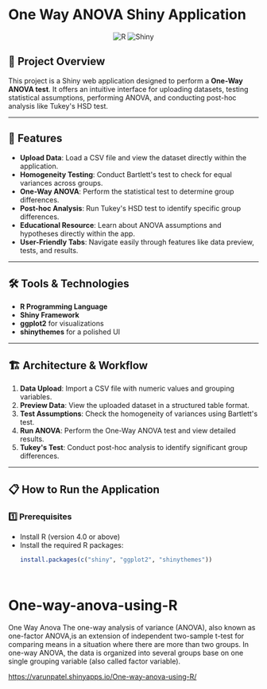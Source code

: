 # **One Way ANOVA Shiny Application**

<p align="center">
  <img src="https://img.shields.io/badge/Language-R-276DC3?style=for-the-badge&logo=r&logoColor=white" alt="R">
  <img src="https://img.shields.io/badge/Framework-Shiny-55C6F8?style=for-the-badge&logo=rstudio&logoColor=white" alt="Shiny">
</p>

## 🎯 Project Overview
This project is a Shiny web application designed to perform a **One-Way ANOVA test**. It offers an intuitive interface for uploading datasets, testing statistical assumptions, performing ANOVA, and conducting post-hoc analysis like Tukey's HSD test.  

---

## 🚀 Features

- **Upload Data**: Load a CSV file and view the dataset directly within the application.
- **Homogeneity Testing**: Conduct Bartlett's test to check for equal variances across groups.
- **One-Way ANOVA**: Perform the statistical test to determine group differences.
- **Post-hoc Analysis**: Run Tukey's HSD test to identify specific group differences.
- **Educational Resource**: Learn about ANOVA assumptions and hypotheses directly within the app.
- **User-Friendly Tabs**: Navigate easily through features like data preview, tests, and results.

---

## 🛠️ Tools & Technologies

- **R Programming Language**
- **Shiny Framework**
- **ggplot2** for visualizations
- **shinythemes** for a polished UI

---

## 🏗️ Architecture & Workflow

1. **Data Upload**: Import a CSV file with numeric values and grouping variables.
2. **Preview Data**: View the uploaded dataset in a structured table format.
3. **Test Assumptions**: Check the homogeneity of variances using Bartlett's test.
4. **Run ANOVA**: Perform the One-Way ANOVA test and view detailed results.
5. **Tukey's Test**: Conduct post-hoc analysis to identify significant group differences.

---

## 📋 How to Run the Application

### 1️⃣ Prerequisites

- Install R (version 4.0 or above)
- Install the required R packages:
  ```R
  install.packages(c("shiny", "ggplot2", "shinythemes"))




# One-way-anova-using-R

One Way Anova
The one-way analysis of variance (ANOVA), also known as one-factor ANOVA,is an extension of independent two-sample t-test for comparing means in a situation where there are more than two groups. In one-way ANOVA, the data is organized into several groups base on one single grouping variable (also called factor variable).


https://varunpatel.shinyapps.io/One-way-anova-using-R/
